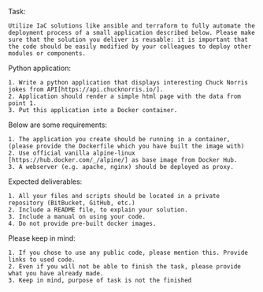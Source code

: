 Task:

    Utilize IaC solutions like ansible and terraform to fully automate the deployment process of a small application described below. Please make sure that the solution you deliver is reusable: it is important that the code should be easily modified by your colleagues to deploy other modules or components.
 
Python application:

    1. Write a python application that displays interesting Chuck Norris jokes from API[https://api.chucknorris.io/].
    2. Application should render a simple html page with the data from point 1.
    3. Put this application into a Docker container. 
    
Below are some requirements:

    1. The application you create should be running in a container, (please provide the Dockerfile which you have built the image with)  
    2. Use official vanilla alpine-linux [https://hub.docker.com/_/alpine/] as base image from Docker Hub.
    3. A webserver (e.g. apache, nginx) should be deployed as proxy.
    
Expected deliverables:

    1. All your files and scripts should be located in a private repository (BitBucket, GitHub, etc.)
    2. Include a README file, to explain your solution. 
    3. Include a manual on using your code.
    4. Do not provide pre-built docker images.
 
Please keep in mind:

    1. If you chose to use any public code, please mention this. Provide links to used code.
    2. Even if you will not be able to finish the task, please provide what you have already made.
    3. Keep in mind, purpose of task is not the finished